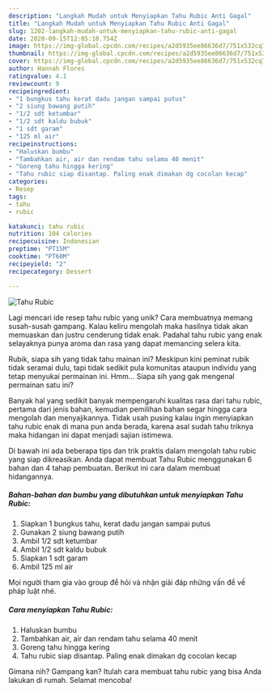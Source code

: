 ```yaml
---
description: "Langkah Mudah untuk Menyiapkan Tahu Rubic Anti Gagal"
title: "Langkah Mudah untuk Menyiapkan Tahu Rubic Anti Gagal"
slug: 1202-langkah-mudah-untuk-menyiapkan-tahu-rubic-anti-gagal
date: 2020-09-15T12:05:10.754Z
image: https://img-global.cpcdn.com/recipes/a2d5935ee86636d7/751x532cq70/tahu-rubic-foto-resep-utama.jpg
thumbnail: https://img-global.cpcdn.com/recipes/a2d5935ee86636d7/751x532cq70/tahu-rubic-foto-resep-utama.jpg
cover: https://img-global.cpcdn.com/recipes/a2d5935ee86636d7/751x532cq70/tahu-rubic-foto-resep-utama.jpg
author: Hannah Flores
ratingvalue: 4.1
reviewcount: 9
recipeingredient:
- "1 bungkus tahu kerat dadu jangan sampai putus"
- "2 siung bawang putih"
- "1/2 sdt ketumbar"
- "1/2 sdt kaldu bubuk"
- "1 sdt garam"
- "125 ml air"
recipeinstructions:
- "Haluskan bumbu"
- "Tambahkan air, air dan rendam tahu selama 40 menit"
- "Goreng tahu hingga kering"
- "Tahu rubic siap disantap. Paling enak dimakan dg cocolan kecap"
categories:
- Resep
tags:
- tahu
- rubic

katakunci: tahu rubic 
nutrition: 104 calories
recipecuisine: Indonesian
preptime: "PT15M"
cooktime: "PT60M"
recipeyield: "2"
recipecategory: Dessert

---
```



![Tahu Rubic](https://img-global.cpcdn.com/recipes/a2d5935ee86636d7/751x532cq70/tahu-rubic-foto-resep-utama.jpg)

Lagi mencari ide resep tahu rubic yang unik? Cara membuatnya memang susah-susah gampang. Kalau keliru mengolah maka hasilnya tidak akan memuaskan dan justru cenderung tidak enak. Padahal tahu rubic yang enak selayaknya punya aroma dan rasa yang dapat memancing selera kita.

Rubik, siapa sih yang tidak tahu mainan ini? Meskipun kini peminat rubik tidak seramai dulu, tapi tidak sedikit pula komunitas ataupun individu yang tetap menyukai permainan ini. Hmm… Siapa sih yang gak mengenal permainan satu ini?

Banyak hal yang sedikit banyak mempengaruhi kualitas rasa dari tahu rubic, pertama dari jenis bahan, kemudian pemilihan bahan segar hingga cara mengolah dan menyajikannya. Tidak usah pusing kalau ingin menyiapkan tahu rubic enak di mana pun anda berada, karena asal sudah tahu triknya maka hidangan ini dapat menjadi sajian istimewa.


Di bawah ini ada beberapa tips dan trik praktis dalam mengolah tahu rubic yang siap dikreasikan. Anda dapat membuat Tahu Rubic menggunakan 6 bahan dan 4 tahap pembuatan. Berikut ini cara dalam membuat hidangannya.

<!--inarticleads1-->

##### Bahan-bahan dan bumbu yang dibutuhkan untuk menyiapkan Tahu Rubic:

1. Siapkan 1 bungkus tahu, kerat dadu jangan sampai putus
1. Gunakan 2 siung bawang putih
1. Ambil 1/2 sdt ketumbar
1. Ambil 1/2 sdt kaldu bubuk
1. Siapkan 1 sdt garam
1. Ambil 125 ml air


Mọi người tham gia vào group để hỏi và nhận giải đáp những vấn đề về pháp luật nhé. 

<!--inarticleads2-->

##### Cara menyiapkan Tahu Rubic:

1. Haluskan bumbu
1. Tambahkan air, air dan rendam tahu selama 40 menit
1. Goreng tahu hingga kering
1. Tahu rubic siap disantap. Paling enak dimakan dg cocolan kecap




Gimana nih? Gampang kan? Itulah cara membuat tahu rubic yang bisa Anda lakukan di rumah. Selamat mencoba!
